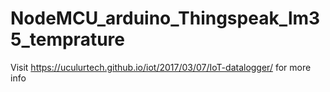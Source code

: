 # NodeMCU_arduino_Thingspeak_lm35_temprature

Visit <link>https://uculurtech.github.io/iot/2017/03/07/IoT-datalogger/</link> for more info
